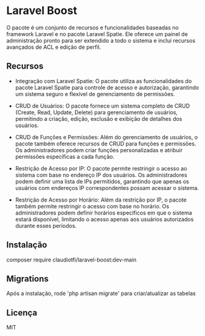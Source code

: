# Laravel Boost
O pacote é um conjunto de recursos e funcionalidades baseadas no framework Laravel e no pacote Laravel Spatie. Ele oferece um painel de administração pronto para ser extendido a todo o sistema e inclui recursos avançados de ACL e edição de perfil.

## Recursos
- Integração com Laravel Spatie: O pacote utiliza as funcionalidades do pacote Laravel Spatie para controle de acesso e autorização, garantindo um sistema seguro e flexível de gerenciamento de permissões.

- CRUD de Usuários: O pacote fornece um sistema completo de CRUD (Create, Read, Update, Delete) para gerenciamento de usuários, permitindo a criação, edição, exclusão e exibição de detalhes dos usuários.

- CRUD de Funções e Permissões: Além do gerenciamento de usuários, o pacote também oferece recursos de CRUD para funções e permissões. Os administradores podem criar funções personalizadas e atribuir permissões específicas a cada função.

- Restrição de Acesso por IP: O pacote permite restringir o acesso ao sistema com base no endereço IP dos usuários. Os administradores podem definir uma lista de IPs permitidos, garantindo que apenas os usuários com endereços IP correspondentes possam acessar o sistema.

- Restrição de Acesso por Horário: Além da restrição por IP, o pacote também permite restringir o acesso com base no horário. Os administradores podem definir horários específicos em que o sistema estará disponível, limitando o acesso apenas aos usuários autorizados durante esses períodos.

## Instalação
composer require claudiotfi/laravel-boost:dev-main

## Migrations
Após a instalação, rode 'php artisan migrate' para criar/atualizar as tabelas

## Licença

MIT
